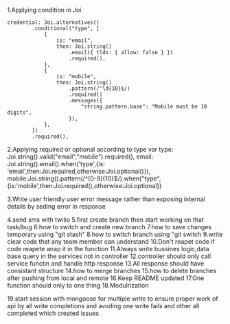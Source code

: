 1.Applying condition in Joi
	
	credential: Joi.alternatives()
			.conditional("type", [
				{
					is: "email",
					then: Joi.string()
						.email({ tlds: { allow: false } })
						.required(),
				},
				{
					is: "mobile",
					then: Joi.string()
						.pattern(/^\d{10}$/)
						.required()
						.messages({
							"string.pattern.base": "Mobile must be 10 digits",
						}),
				},
			])
			.required(),
			
2.Applying required or optional according to type var
type: Joi.string().valid("email","mobile").required(),
	email: Joi.string().email().when('type',{is: 'email',then:Joi.required,otherwise:Joi.optional()}),
	mobile:Joi.string().pattern(/^[0-9]{10}$/).when("type",{is:'mobile',then:Joi.required(),otherwise:Joi.optional})

3.Write user friendly user error message rather than exposing internal details by seding error in response

4.send sms with twilio
5.first create branch then start working on that task/bug
6.how to switch and create new branch
7.how to save changes temporary using "git stash"
8.how to switch branch using "git switch <branch-name>
9.write clear code that any team member can understand
10.Don't reapet code if code reapete wrap it in the function 
11.Always write bussines logic,data base query in the services not in controller
12.controller should only call service functin and handle http response
13.All response should have consistant structure
14.how to merge branches
15.how to delete branches after pushing from local and remote
16.Keep README updated
17.One function should only to one thing
18.Modulrization

19.start session with mongoose for multiple write to ensure proper work of api by all write completions and avoding
one write fails and other all completed which created issues

